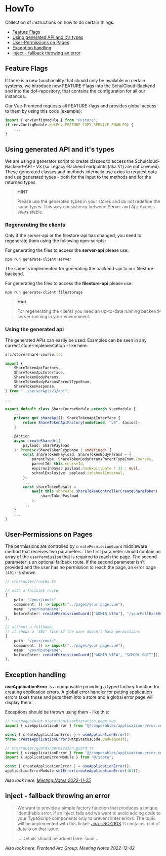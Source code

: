 # HowTo

Collection of instructions on how to do certain things:

<!-- vscode-markdown-toc -->
* [Feature Flags](#FeatureFlags)
* [Using generated API and it's types](#UsinggeneratedAPIanditstypes)
* [User-Permissions on Pages](#User-PermissionsonPages)
* [Exception handling](#Exceptionhandling)
* [inject - fallback throwing an error](#inject-fallbackthrowinganerror)

<!-- vscode-markdown-toc-config
	numbering=false
	autoSave=true
	/vscode-markdown-toc-config -->
<!-- /vscode-markdown-toc -->

## <a name='FeatureFlags'></a>Feature Flags

If there is a new functionality that should only be available on certain systems, we introduce new FEATURE-Flags into the SchulCloud-Backend and into the dof-repository, that contains the configuration for all our instances.

Our Vue-Frontend requests all FEATURE-flags and provides global access to them by using this code (example):

```TypeScript
import { envConfigModule } from "@/store";
if (envConfigModule.getEnv.FEATURE_COPY_SERVICE_ENABLED) {
    ...
}
```

## <a name='UsinggeneratedAPIanditstypes'></a>Using generated API and it's types

We are using a generator script to create classes to access the Schulcloud-Backend-API - V3 (so Legacy-Backend endpoints (aka V1) are not covered).
These generated classes and methods internally use axios to request data and use generated types - both for the input to the methods and for the returned types.

> **HINT**
>
> Please use the generated types in your stores and do not redefine the same types. This way consistency between Server and Api-Access stays stable.


### Regenerating the clients

Only if the server-api or the filestore-api has changed, you need to regenerate them using the following npm-scripts:

For generating the files to access the **server-api** please use:

```shell
npm run generate-client:server
```

The same is implemented for generating the backend-api to our filestore-backend.

For generating the files to access the **filestore-api** please use:

```shell
npm run generate-client:filestorage
```

> **Hint**
>
> For regenerating the clients you need an up-to-date running backend-server running in your environment.

### Using the generated api

The generated APIs can easily be used. Examples can be seen in any current store-implementation - like here:

```TypeScript
src/store/share-course.ts:

import {
	ShareTokenApiFactory,
	ShareTokenApiInterface,
	ShareTokenBodyParams,
	ShareTokenBodyParamsParentTypeEnum,
	ShareTokenResponse,
} from "../serverApi/v3/api";

...

export default class ShareCourseModule extends VuexModule {
	...
	private get shareApi(): ShareTokenApiInterface {
		return ShareTokenApiFactory(undefined, "v3", $axios);
	}

	@Action
	async createShareUrl(
		payload: SharePayload
	): Promise<ShareTokenResponse | undefined> {
		const shareTokenPayload: ShareTokenBodyParams = {
			parentType: ShareTokenBodyParamsParentTypeEnum.Courses,
			parentId: this.courseId,
			expiresInDays: payload.hasExpiryDate ? 21 : null,
			schoolExclusive: payload.isSchoolInternal,
		};
		...
		const shareTokenResult =
			await this.shareApi.shareTokenControllerCreateShareToken(
				shareTokenPayload
			);
		...
	}
    ...
}

```



## <a name='User-PermissionsonPages'></a>User-Permissions on Pages

The permissions are controlled by `createPermissionGuard` middleware method that receives two parameters. The first parameter should contain an array of the `userPermission` that is required to reach the page. The second parameter is an optional fallback route. If the second parameter isn't provided and the user has no permission to reach the page, an error page `(401)` is shown.

```Typescript
// src/router/routes.ts

// with a fallback route
{
	path: "/your/route",
	component: () => import("../pages/your.page.vue"),
	name: "yourRouteName",
	beforeEnter: createPermissionGuard(["ADMIN_VIEW"], "/yourFallBackRoute"),
},

// without a fallback,
// it shows a '401' file if the user doesn't have permissions
{
	path: "/your/route",
	component: () => import("../pages/your.page.vue"),
	name: "yourRouteName",
	beforeEnter: createPermissionGuard(["ADMIN_VIEW", "SCHOOL_EDIT"]),
},
```

## <a name='Exceptionhandling'></a>Exception handling

**useApplicationError** is a composable providing a typed factory function for creating application errors.
A global error handler for putting application errors takes those and puts them into a store and a global error page will display them.

Exceptions should be thrown using them - like this:

```TypeScript
// src/pages/user-migration/UserMigration.page.vue
import { useApplicationError } from "@/composables/application-error.composable";

const { createApplicationError } = useApplicationError();
throw createApplicationError(HttpStatusCode.BadRequest);
```

```TypeScript
// src/router/guards/permission.guard.ts
import { useApplicationError } from "@/composables/application-error.composable";
import { applicationErrorModule } from "@/store";

const { createApplicationError } = useApplicationError();
applicationErrorModule.setError(createApplicationError(401));
```

*Also look here: [Meeting Notes 2022-11-25](https://docs.dbildungscloud.de/x/joL4DQ)*

## <a name='inject-fallbackthrowinganerror'></a>inject - fallback throwing an error

> We want to provide a simple factory function that produces a unique, identifiable error, if an inject fails and we want to avoid adding code to your TypeScript-components only to prevent linter errors.
> The topic will be implemented with this ticket: [Jira - BC-2813](https://ticketsystem.dbildungscloud.de/browse/BC-2813). It contains a lot of details on that issue.
>
> ... Details should be added here. soon...

*Also look here: Frontend Arc Group: Meeting Notes 2022-12-02*

